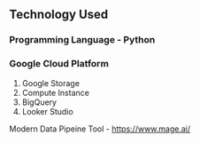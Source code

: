 ## Technology Used

### Programming Language - Python
### Google Cloud Platform

1. Google Storage
2. Compute Instance
3. BigQuery
4. Looker Studio

Modern Data Pipeine Tool - https://www.mage.ai/

